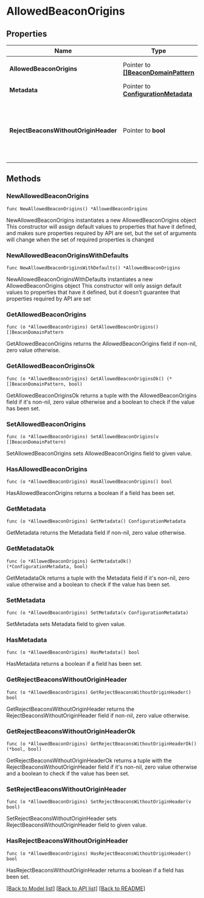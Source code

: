 # AllowedBeaconOrigins

## Properties

Name | Type | Description | Notes
------------ | ------------- | ------------- | -------------
**AllowedBeaconOrigins** | Pointer to [**[]BeaconDomainPattern**](BeaconDomainPattern.md) | A list of allowed beacon origins for CORS requests. | [optional] 
**Metadata** | Pointer to [**ConfigurationMetadata**](ConfigurationMetadata.md) |  | [optional] 
**RejectBeaconsWithoutOriginHeader** | Pointer to **bool** | Discard (&#x60;true&#x60;) or keep (&#x60;false&#x60;) beacons without the **Origin** HTTP header on the BeaconForwarder.   If not set, &#x60;false&#x60; is used. | [optional] 

## Methods

### NewAllowedBeaconOrigins

`func NewAllowedBeaconOrigins() *AllowedBeaconOrigins`

NewAllowedBeaconOrigins instantiates a new AllowedBeaconOrigins object
This constructor will assign default values to properties that have it defined,
and makes sure properties required by API are set, but the set of arguments
will change when the set of required properties is changed

### NewAllowedBeaconOriginsWithDefaults

`func NewAllowedBeaconOriginsWithDefaults() *AllowedBeaconOrigins`

NewAllowedBeaconOriginsWithDefaults instantiates a new AllowedBeaconOrigins object
This constructor will only assign default values to properties that have it defined,
but it doesn't guarantee that properties required by API are set

### GetAllowedBeaconOrigins

`func (o *AllowedBeaconOrigins) GetAllowedBeaconOrigins() []BeaconDomainPattern`

GetAllowedBeaconOrigins returns the AllowedBeaconOrigins field if non-nil, zero value otherwise.

### GetAllowedBeaconOriginsOk

`func (o *AllowedBeaconOrigins) GetAllowedBeaconOriginsOk() (*[]BeaconDomainPattern, bool)`

GetAllowedBeaconOriginsOk returns a tuple with the AllowedBeaconOrigins field if it's non-nil, zero value otherwise
and a boolean to check if the value has been set.

### SetAllowedBeaconOrigins

`func (o *AllowedBeaconOrigins) SetAllowedBeaconOrigins(v []BeaconDomainPattern)`

SetAllowedBeaconOrigins sets AllowedBeaconOrigins field to given value.

### HasAllowedBeaconOrigins

`func (o *AllowedBeaconOrigins) HasAllowedBeaconOrigins() bool`

HasAllowedBeaconOrigins returns a boolean if a field has been set.

### GetMetadata

`func (o *AllowedBeaconOrigins) GetMetadata() ConfigurationMetadata`

GetMetadata returns the Metadata field if non-nil, zero value otherwise.

### GetMetadataOk

`func (o *AllowedBeaconOrigins) GetMetadataOk() (*ConfigurationMetadata, bool)`

GetMetadataOk returns a tuple with the Metadata field if it's non-nil, zero value otherwise
and a boolean to check if the value has been set.

### SetMetadata

`func (o *AllowedBeaconOrigins) SetMetadata(v ConfigurationMetadata)`

SetMetadata sets Metadata field to given value.

### HasMetadata

`func (o *AllowedBeaconOrigins) HasMetadata() bool`

HasMetadata returns a boolean if a field has been set.

### GetRejectBeaconsWithoutOriginHeader

`func (o *AllowedBeaconOrigins) GetRejectBeaconsWithoutOriginHeader() bool`

GetRejectBeaconsWithoutOriginHeader returns the RejectBeaconsWithoutOriginHeader field if non-nil, zero value otherwise.

### GetRejectBeaconsWithoutOriginHeaderOk

`func (o *AllowedBeaconOrigins) GetRejectBeaconsWithoutOriginHeaderOk() (*bool, bool)`

GetRejectBeaconsWithoutOriginHeaderOk returns a tuple with the RejectBeaconsWithoutOriginHeader field if it's non-nil, zero value otherwise
and a boolean to check if the value has been set.

### SetRejectBeaconsWithoutOriginHeader

`func (o *AllowedBeaconOrigins) SetRejectBeaconsWithoutOriginHeader(v bool)`

SetRejectBeaconsWithoutOriginHeader sets RejectBeaconsWithoutOriginHeader field to given value.

### HasRejectBeaconsWithoutOriginHeader

`func (o *AllowedBeaconOrigins) HasRejectBeaconsWithoutOriginHeader() bool`

HasRejectBeaconsWithoutOriginHeader returns a boolean if a field has been set.


[[Back to Model list]](../README.md#documentation-for-models) [[Back to API list]](../README.md#documentation-for-api-endpoints) [[Back to README]](../README.md)


